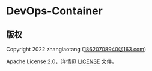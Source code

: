 # DevOps-Container

## 版权

Copyright 2022 zhanglaotang (18620708940@163.com)

Apache License 2.0，详情见 [LICENSE](LICENSE) 文件。